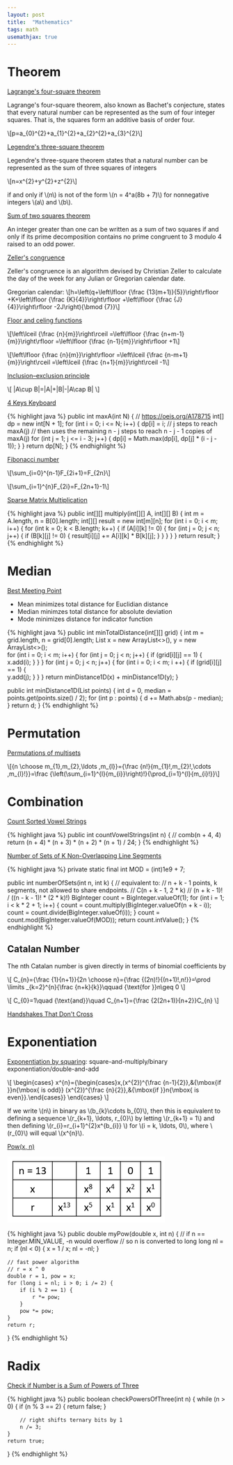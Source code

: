 ```yaml
---
layout: post
title:  "Mathematics"
tags: math
usemathjax: true
---
```

# Theorem

[Lagrange's four-square theorem](https://en.wikipedia.org/wiki/Lagrange%27s_four-square_theorem)

Lagrange's four-square theorem, also known as Bachet's conjecture, states that every natural number can be represented as the sum of four integer squares. That is, the squares form an additive basis of order four.

\\[p=a_{0}^{2}+a_{1}^{2}+a_{2}^{2}+a_{3}^{2}\\]

[Legendre's three-square theorem](https://en.wikipedia.org/wiki/Legendre%27s_three-square_theorem)

Legendre's three-square theorem states that a natural number can be represented as the sum of three squares of integers

\\[n=x^{2}+y^{2}+z^{2}\\]

if and only if \\(n\\) is not of the form \\(n = 4^a(8b + 7)\\) for nonnegative integers \\(a\\) and \\(b\\).

[Sum of two squares theorem](https://en.wikipedia.org/wiki/Sum_of_two_squares_theorem)

An integer greater than one can be written as a sum of two squares if and only if its prime decomposition contains no prime congruent to 3 modulo 4 raised to an odd power.

[Zeller's congruence](https://en.wikipedia.org/wiki/Zeller%27s_congruence)

Zeller's congruence is an algorithm devised by Christian Zeller to calculate the day of the week for any Julian or Gregorian calendar date.

Gregorian calendar:
\\[h=\left(q+\left\lfloor {\frac {13(m+1)}{5}}\right\rfloor +K+\left\lfloor {\frac {K}{4}}\right\rfloor +\left\lfloor {\frac {J}{4}}\right\rfloor -2J\right){\bmod {7}}\\]

[Floor and celing functions](https://en.wikipedia.org/wiki/Floor_and_ceiling_functions)

\\[\left\lceil {\frac {n}{m}}\right\rceil =\left\lfloor {\frac {n+m-1}{m}}\right\rfloor =\left\lfloor {\frac {n-1}{m}}\right\rfloor +1\\]

\\[\left\lfloor {\frac {n}{m}}\right\rfloor =\left\lceil {\frac {n-m+1}{m}}\right\rceil =\left\lceil {\frac {n+1}{m}}\right\rceil -1\\]

[Inclusion–exclusion principle](https://en.wikipedia.org/wiki/Inclusion%E2%80%93exclusion_principle)

\\[
|A\cup B|=|A|+|B|-|A\cap B|
\\]

[4 Keys Keyboard][4-keys-keyboard]

{% highlight java %}
public int maxA(int N) {
    // https://oeis.org/A178715
    int[] dp = new int[N + 1];
    for (int i = 0; i <= N; i++) {
        dp[i] = i;
        // j steps to reach maxA(j)
        // then uses the remaining n - j steps to reach n - j - 1 copies of maxA(j)
        for (int j = 1; j <= i - 3; j++) {
            dp[i] = Math.max(dp[i], dp[j] * (i - j - 1));
        }
    }
    return dp[N];
}
{% endhighlight %}

[Fibonacci number](https://en.wikipedia.org/wiki/Fibonacci_number#Sequence_properties)

\\[\sum_{i=0}^{n-1}F_{2i+1}=F_{2n}\\]

\\[\sum_{i=1}^{n}F_{2i}=F_{2n+1}-1\\]

[Sparse Matrix Multiplication][sparse-matrix-multiplication]

{% highlight java %}
public int[][] multiply(int[][] A, int[][] B) {
    int m = A.length, n = B[0].length;
    int[][] result = new int[m][n];
    for (int i = 0; i < m; i++) {
        for (int k = 0; k < B.length; k++) {
            if (A[i][k] != 0) {
                for (int j = 0; j < n; j++) {
                    if (B[k][j] != 0) {
                        result[i][j] += A[i][k] * B[k][j];
                    }
                }
            }
        }
    }
    return result;
}
{% endhighlight %}

# Median

[Best Meeting Point][best-meeting-point]

* Mean minimizes total distance for Euclidian distance
* Median minimzes total distance for absolute deviation
* Mode minimizes distance for indicator function

{% highlight java %}
public int minTotalDistance(int[][] grid) {
    int m = grid.length, n = grid[0].length;
    List<Integer> x = new ArrayList<>(), y = new ArrayList<>();    
    for (int i = 0; i < m; i++) {
        for (int j = 0; j < n; j++) {
            if (grid[i][j] == 1) {
                x.add(i);
            }
        }
    }
    for (int j = 0; j < n; j++) {
        for (int i = 0; i < m; i ++) {
            if (grid[i][j] == 1) {  
                y.add(j);
            }
        }
    }
    return minDistance1D(x) + minDistance1D(y);
}

public int minDistance1D(List<Integer> points) {
    int d = 0, median = points.get(points.size() / 2);
    for (int p : points) {
        d += Math.abs(p - median);
    }
    return d;
}
{% endhighlight %}

# Permutation

[Permutations of multisets](https://en.wikipedia.org/wiki/Permutation#Permutations_of_multisets)

\\[{n \choose m_{1},m_{2},\ldots ,m_{l}}={\frac {n!}{m_{1}!\,m_{2}!\,\cdots \,m_{l}!}}=\frac {\left(\sum_{i=1}^{l}{m_{i}}\right)!}{\prod_{i=1}^{l}{m_{i}!}}\\]

# Combination

[Count Sorted Vowel Strings][count-sorted-vowel-strings]

{% highlight java %}
public int countVowelStrings(int n) {
    // comb(n + 4, 4)
    return (n + 4) * (n + 3) * (n + 2) * (n + 1) / 24;
}
{% endhighlight %}

[Number of Sets of K Non-Overlapping Line Segments][number-of-sets-of-k-non-overlapping-line-segments]

{% highlight java %}
private static final int MOD = (int)1e9 + 7;

public int numberOfSets(int n, int k) {
    // equivalent to:
    // n + k - 1 points, k segments, not allowed to share endpoints.
    // C(n + k - 1, 2 * k)
    // (n + k - 1)! / ((n - k - 1)! * (2 * k)!)
    BigInteger count = BigInteger.valueOf(1);
    for (int i = 1; i < k * 2 + 1; i++) {
        count = count.multiply(BigInteger.valueOf(n + k - i));
        count = count.divide(BigInteger.valueOf(i));
    }
    count = count.mod(BigInteger.valueOf(MOD));
    return count.intValue();
}
{% endhighlight %}

## Catalan Number

The nth Catalan number is given directly in terms of binomial coefficients by

\\[
C_{n}={\frac {1}{n+1}}{2n \choose n}={\frac {(2n)!}{(n+1)!\,n!}}=\prod \limits _{k=2}^{n}{\frac {n+k}{k}}\qquad {\text{for }}n\geq 0
\\]

\\[
C_{0}=1\quad {\text{and}}\quad C_{n+1}={\frac {2(2n+1)}{n+2}}C_{n}
\\]

[Handshakes That Don't Cross][handshakes-that-dont-cross]

# Exponentiation

[Exponentiation by squaring](https://en.wikipedia.org/wiki/Exponentiation_by_squaring): square-and-multiply/binary exponentiation/double-and-add

\\[
\begin{cases}
x^{n}={\begin{cases}x\,(x^{2})^{\frac {n-1}{2}},&{\mbox{if }}n{\mbox{ is odd}}
(x^{2})^{\frac {n}{2}},&{\mbox{if }}n{\mbox{ is even}}.\end{cases}}
\end{cases}
\\]

If we write \\(n\\) in binary as \\(b_{k}\cdots b_{0}\\), then this is equivalent to defining a sequence \\(r_{k+1}, \ldots, r_{0}\\) by letting \\(r_{k+1} = 1\\) and then defining \\(r_{i}=r_{i+1}^{2}x^{b_{i}} \\) for \\(i = k, \ldots, 0\\), where \\(r_{0}\\) will equal \\(x^{n}\\).

[Pow(x, n)][powx-n]

![Exponentiation by squaring](/assets/powx_n.png)

{% highlight java %}
public double myPow(double x, int n) {
    // if n == Integer.MIN_VALUE, -n would overflow
    // so n is converted to long
    long nl = n;
    if (nl < 0) {
        x = 1 / x;
        nl = -nl;
    }

    // fast power algorithm
    // r = x ^ 0
    double r = 1, pow = x;
    for (long i = nl; i > 0; i /= 2) {
        if (i % 2 == 1) {
            r *= pow;
        }
        pow *= pow;
    }
    return r;
}
{% endhighlight %}

# Radix

[Check if Number is a Sum of Powers of Three][check-if-number-is-a-sum-of-powers-of-three]

{% highlight java %}
public boolean checkPowersOfThree(int n) {
    while (n > 0) {
        if (n % 3 == 2) {
            return false;
        }

        // right shifts ternary bits by 1
        n /= 3;
    }
    return true;
}
{% endhighlight %}

[4-keys-keyboard]: https://leetcode.com/problems/4-keys-keyboard/
[best-meeting-point]: https://leetcode.com/problems/best-meeting-point/
[check-if-number-is-a-sum-of-powers-of-three]: https://leetcode.com/problems/check-if-number-is-a-sum-of-powers-of-three/
[count-sorted-vowel-strings]: https://leetcode.com/problems/count-sorted-vowel-strings/
[handshakes-that-dont-cross]: https://leetcode.com/problems/handshakes-that-dont-cross/
[number-of-sets-of-k-non-overlapping-line-segments]: https://leetcode.com/problems/number-of-sets-of-k-non-overlapping-line-segments/
[powx-n]: https://leetcode.com/problems/powx-n/
[sparse-matrix-multiplication]: https://leetcode.com/problems/sparse-matrix-multiplication/
